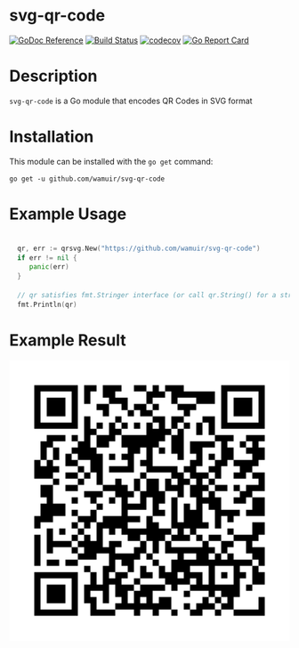 svg-qr-code
=====

[![GoDoc Reference](https://godoc.org/github.com/wamuir/svg-qr-code?status.svg)](http://godoc.org/github.com/wamuir/svg-qr-code)
[![Build Status](https://travis-ci.org/wamuir/svg-qr-code.svg?branch=master)](https://travis-ci.org/wamuir/svg-qr-code)
[![codecov](https://codecov.io/gh/wamuir/svg-qr-code/branch/master/graph/badge.svg)](https://codecov.io/gh/wamuir/svg-qr-code)
[![Go Report Card](https://goreportcard.com/badge/github.com/wamuir/svg-qr-code)](https://goreportcard.com/report/github.com/wamuir/svg-qr-code)

# Description

`svg-qr-code` is a Go module that encodes QR Codes in SVG format

# Installation

This module can be installed with the `go get` command:

    go get -u github.com/wamuir/svg-qr-code


# Example Usage

```go

  qr, err := qrsvg.New("https://github.com/wamuir/svg-qr-code")
  if err != nil {
     panic(err)
  }

  // qr satisfies fmt.Stringer interface (or call qr.String() for a string)
  fmt.Println(qr)
```

# Example Result

![Quick Response (QR) Code](https://github.com/wamuir/svg-qr-code/raw/main/example.svg)
